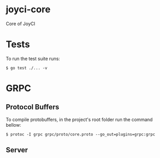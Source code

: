 # joyci-core
Core of JoyCI

# Tests

To run the test suite runs:
```
$ go test ./... -v
```

# GRPC

## Protocol Buffers
To compile protobuffers, in the project's root folder run the command bellow:
```
$ protoc -I grpc grpc/proto/core.proto --go_out=plugins=grpc:grpc
```

## Server
